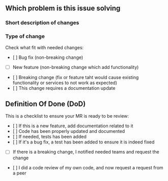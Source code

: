 ## Which problem is this issue solving 

### Short description of changes 

### Type of change 

Check what fit with needed changes:

- [ ] Bug fix (non-breaking change)
- [ ] New feature (non-breaking change which add functionality)
- [ ] Breaking change (fix or feature taht would cause existing functionality or 
services to not work as expected)
- [ ] This change requires a documentation update

## Definition Of Done (DoD)

This is a checklist to ensure your MR is ready to be review:

- [ ] If this is a new feature, add documentation related to it 
- [ ] Code has been properly updated and documented 
- [ ] If needed, tests has been added 
- [ ] If it's a bug fix, a test has been added to ensure it is indeed fixed 
- [ ] If there is a breaking change, I notified needed teams and request the change
- [ ] I did a code review of my own code, and now request a request from a peer